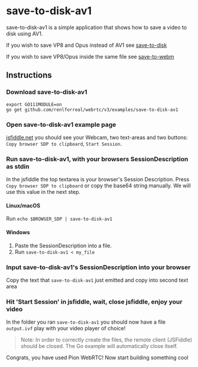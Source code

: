 # save-to-disk-av1

save-to-disk-av1 is a simple application that shows how to save a video to disk using AV1.

If you wish to save VP8 and Opus instead of AV1 see [save-to-disk](https://github.com/renlforreal/webrtc/tree/master/examples/save-to-disk)

If you wish to save VP8/Opus inside the same file see [save-to-webm](https://github.com/pion/example-webrtc-applications/tree/master/save-to-webm)

## Instructions

### Download save-to-disk-av1

```
export GO111MODULE=on
go get github.com/renlforreal/webrtc/v3/examples/save-to-disk-av1
```

### Open save-to-disk-av1 example page

[jsfiddle.net](https://jsfiddle.net/xjcve6d3/) you should see your Webcam, two text-areas and two buttons: `Copy browser SDP to clipboard`, `Start Session`.

### Run save-to-disk-av1, with your browsers SessionDescription as stdin

In the jsfiddle the top textarea is your browser's Session Description. Press `Copy browser SDP to clipboard` or copy the base64 string manually.
We will use this value in the next step.

#### Linux/macOS

Run `echo $BROWSER_SDP | save-to-disk-av1`

#### Windows

1. Paste the SessionDescription into a file.
1. Run `save-to-disk-av1 < my_file`

### Input save-to-disk-av1's SessionDescription into your browser

Copy the text that `save-to-disk-av1` just emitted and copy into second text area

### Hit 'Start Session' in jsfiddle, wait, close jsfiddle, enjoy your video

In the folder you ran `save-to-disk-av1` you should now have a file `output.ivf` play with your video player of choice!
> Note: In order to correctly create the files, the remote client (JSFiddle) should be closed. The Go example will automatically close itself.

Congrats, you have used Pion WebRTC! Now start building something cool

